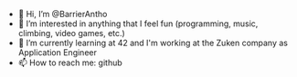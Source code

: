 - 👋 Hi, I’m @BarrierAntho
- 👀 I’m interested in anything that I feel fun (programming, music, climbing, video games, etc.)
- 🌱 I’m currently learning at 42 and I'm working at the Zuken company as Application Engineer
- 📫 How to reach me: github

<!---
BarrierAntho/BarrierAntho is a ✨ special ✨ repository because its `README.md` (this file) appears on your GitHub profile.
You can click the Preview link to take a look at your changes.
--->
